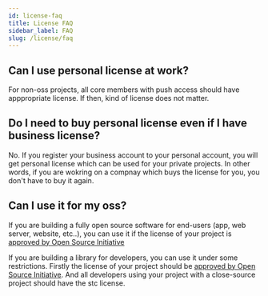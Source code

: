 ```yaml
---
id: license-faq
title: License FAQ
sidebar_label: FAQ
slug: /license/faq
---
```


## Can I use personal license at work?

For non-oss projects, all core members with push access should have apppropriate license.
If then, kind of license does not matter.

## Do I need to buy personal license even if I have business license?

No.
If you register your business account to your personal account, you will get personal license which can be used for your private projects.
In other words, if you are wokring on a compnay which buys the license for you, you don't have to buy it again.

## Can I use it for my oss?

If you are building a fully open source software for end-users (app, web server, website, etc..), you can use it if the license of your project is [approved by Open Source Initiative](https://opensource.org/licenses)

If you are building a library for developers, you can use it under some restrictions.
Firstly the license of your project should be [approved by Open Source Initiative](https://opensource.org/licenses).
And all developers using your project with a close-source project should have the stc license.
